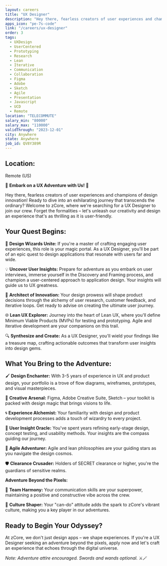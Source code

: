 ```yaml
---
layout: careers
title: "UX Designer"
description: "Hey there, fearless creators of user experiences and champions of design innovation! Ready to dive into an exhilarating journey that transcends the ordinary? Welcome to zCore, where we're searching for a UX Designer to join our crew. Forget the formalities – let's unleash our creativity and design an experience that's as thrilling as it is user-friendly."
apps_icon: "pe-7s-code"
link: "/careers/ux-designer"
order: 3
tags:
  - UXDesign
  - UserCentered
  - Prototyping
  - Research
  - Lean
  - Iterative
  - Communication
  - Collaboration
  - Figma
  - Adobe
  - Sketch
  - Agile
  - Presentation
  - Javascript
  - UCD
  - Remote
location: "TELECOMMUTE"
salary_min: "80000"
salary_max: "110000"
validThrough: "2023-12-01"
city: Anywhere
state: Anywhere
job_id: QV8Y389R
---
```


## Location:

Remote (US)

🌟 **Embark on a UX Adventure with Us!** 🚀

Hey there, fearless creators of user experiences and champions of design innovation! Ready to dive into an exhilarating journey that transcends the ordinary? Welcome to zCore, where we're searching for a UX Designer to join our crew. Forget the formalities – let's unleash our creativity and design an experience that's as thrilling as it is user-friendly.

## Your Quest Begins:

🎨 **Design Wizards Unite:** If you're a master of crafting engaging user experiences, this role is your magic portal. As a UX Designer, you'll be part of an epic quest to design applications that resonate with users far and wide.

💡 **Uncover User Insights:** Prepare for adventure as you embark on user interviews, immerse yourself in the Discovery and Framing process, and champion a user-centered approach to application design. Your insights will guide us to UX greatness.

🌌 **Architect of Innovation:** Your design prowess will shape product decisions through the alchemy of user research, customer feedback, and iterative loops. Get ready to advise on creating the ultimate user journey.

🌐 **Lean UX Explorer:** Journey into the heart of Lean UX, where you'll define Minimum Viable Products (MVPs) for testing and prototyping. Agile and iterative development are your companions on this trail.

🔍 **Synthesize and Create:** As a UX Designer, you'll wield your findings like a treasure map, crafting actionable outcomes that transform user insights into design gems.

## What You Bring to the Adventure:

🖌️ **Design Enchanter:** With 3-5 years of experience in UX and product design, your portfolio is a trove of flow diagrams, wireframes, prototypes, and visual masterpieces.

🎨 **Creative Arsenal:** Figma, Adobe Creative Suite, Sketch – your toolkit is packed with design magic that brings visions to life.

🌀 **Experience Alchemist:** Your familiarity with design and product development processes adds a touch of wizardry to every project.

🔮 **User Insight Oracle:** You've spent years refining early-stage design, concept testing, and usability methods. Your insights are the compass guiding our journey.

🚀 **Agile Adventurer:** Agile and lean philosophies are your guiding stars as you navigate the design cosmos.

🛡️ **Clearance Crusader:** Holders of SECRET clearance or higher, you're the guardians of sensitive realms.

**Adventure Beyond the Pixels:**

🤝 **Team Harmony:** Your communication skills are your superpower, maintaining a positive and constructive vibe across the crew.

🌟 **Culture Shaper:** Your "can-do" attitude adds the spark to zCore's vibrant culture, making you a key player in our adventures.

## Ready to Begin Your Odyssey?

At zCore, we don't just design apps – we shape experiences. If you're a UX Designer seeking an adventure beyond the pixels, apply now and let's craft an experience that echoes through the digital universe.

*Note: Adventure attire encouraged. Swords and wands optional.* ⚔️🪄